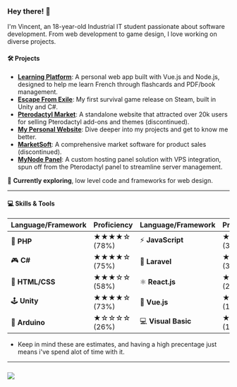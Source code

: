 ### Hey there! 👋

I'm Vincent, an 18-year-old Industrial IT student passionate about software development. From web development to game design, I love working on diverse projects.

#### 🛠️ Projects
- **[Learning Platform](#)**: A personal web app built with Vue.js and Node.js, designed to help me learn French through flashcards and PDF/book management.
- **[Escape From Exile](https://store.steampowered.com/app/2482140/Escape_From_Exile/)**: My first survival game release on Steam, built in Unity and C#.
- **[Pterodactyl Market](#)**: A standalone website that attracted over 20k users for selling Pterodactyl add-ons and themes (discontinued).
- **[My Personal Website](https://vincentvanhoof.be/)**: Dive deeper into my projects and get to know me better.
- **[MarketSoft](#)**: A comprehensive market software for product sales (discontinued).
- **[MyNode Panel](#)**: A custom hosting panel solution with VPS integration, spun off from the Pterodactyl panel to streamline server management.

🔭 **Currently exploring**, low level code and frameworks for web design.

---

#### 💻 Skills & Tools

| **Language/Framework** | **Proficiency** | **Language/Framework** | **Proficiency** |
|------------------------|-----------------|------------------------|-----------------|
| 🐘 **PHP**              | ★★★★☆ (78%)     | ⚡ **JavaScript**        | ★★☆☆☆ (35%)     |
| 🎮 **C#**               | ★★★★☆ (75%)     | 🎯 **Laravel**          | ★★☆☆☆ (32%)     |
| 🎨 **HTML/CSS**         | ★★★☆☆ (58%)     | ⚛️ **React.js**         | ★★☆☆☆ (24%)     |
| 🕹️ **Unity**            | ★★★★☆ (73%)     | 🌿 **Vue.js**           | ★★☆☆☆ (19%)     |
| 🔌 **Arduino**          | ★☆☆☆☆ (26%)     | 💻 **Visual Basic**      | ★☆☆☆☆ (11%)     |

* Keep in mind these are estimates, and having a high precentage just means i've spend alot of time with it.

---

<h3>
  <a href="https://github.com/DitIsVincentPM">
      <img src="https://github-profile-trophy.vercel.app/?username=DitIsVincentPM&theme=onedark&row=1&no-frame=true">
  </a>
</h3>
